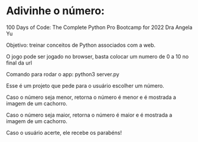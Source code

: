 # Adivinhe o número:

100 Days of Code: The Complete Python Pro Bootcamp for 2022
Dra Angela Yu

Objetivo: treinar conceitos de Python associados com a web.

O jogo pode ser jogado no browser, basta colocar um numero de 0 a 10 no final da url

Comando para rodar o app: python3 server.py

Esse é um projeto que pede para o usuário escolher um número.

Caso o número seja menor, retorna o número é menor e é mostrada a imagem de um cachorro.

Caso o número seja maior, retorna o número é maior e é mostrada a imagem de um cachorro.

Caso o usuário acerte, ele recebe os parabéns!
